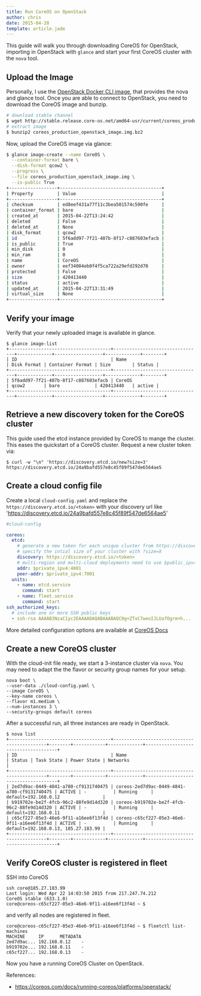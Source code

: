 ```yaml
---
title: Run CoreOS on OpenStack
author: chris
date: 2015-04-28
template: article.jade
---
```


This guide will walk you through downloading CoreOS for OpenStack, importing in OpenStack  with `glance` and start your first CoreOS cluster with the `nova` tool.

## Upload the Image

Personally, I use the [OpenStack Docker CLI image](https://github.com/chris-rock/openstack-cli), that provides the nova and glance tool. Once you are able to connect to OpenStack, you need to download the CoreOS image and bunzip.

```bash
# download stable channel
$ wget http://stable.release.core-os.net/amd64-usr/current/coreos_production_openstack_image.img.bz2
# extract image
$ bunzip2 coreos_production_openstack_image.img.bz2
```

Now, upload the CoreOS image via glance:

```bash
$ glance image-create --name CoreOS \
  --container-format bare \
  --disk-format qcow2 \
  --progress \
  --file coreos_production_openstack_image.img \
  --is-public True
+------------------+--------------------------------------+
| Property         | Value                                |
+------------------+--------------------------------------+
| checksum         | ed8eef431a77f11c3bea501574c590fe     |
| container_format | bare                                 |
| created_at       | 2015-04-22T13:24:42                  |
| deleted          | False                                |
| deleted_at       | None                                 |
| disk_format      | qcow2                                |
| id               | 5f6add97-7f21-407b-8f17-c887603efacb |
| is_public        | True                                 |
| min_disk         | 0                                    |
| min_ram          | 0                                    |
| name             | CoreOS                               |
| owner            | eef34004eb0f4f5ca722a29efd292d70     |
| protected        | False                                |
| size             | 420413440                            |
| status           | active                               |
| updated_at       | 2015-04-22T13:31:49                  |
| virtual_size     | None                                 |
+------------------+--------------------------------------+
```

## Verify your image

Verify that your newly uploaded image is available in glance.

```
$ glance image-list
+--------------------------------------+---------------------------------+-------------+------------------+-------------+--------+
| ID                                   | Name                            | Disk Format | Container Format | Size        | Status |
+--------------------------------------+---------------------------------+-------------+------------------+-------------+--------+
| 5f6add97-7f21-407b-8f17-c887603efacb | CoreOS                          | qcow2       | bare             | 420413440   | active |
+--------------------------------------+---------------------------------+-------------+------------------+-------------+--------+
```

## Retrieve a new discovery token for the CoreOS cluster

This guide used the etcd instance provided by CoreOS to mange the cluster. This eases the quickstart of a CoreOS cluster. Request a new cluster token via:

```
$ curl -w "\n" 'https://discovery.etcd.io/new?size=3'
https://discovery.etcd.io/24a9bafd557e8c45f89f547de6564ae5
```

## Create a cloud config file

Create a local `cloud-config.yaml` and replace the `https://discovery.etcd.io/<token>` with your discovery url like 'https://discovery.etcd.io/24a9bafd557e8c45f89f547de6564ae5'

```yaml
#cloud-config

coreos:
  etcd:
    # generate a new token for each unique cluster from https://discovery.etcd.io/new?size=3
    # specify the intial size of your cluster with ?size=X
    discovery: https://discovery.etcd.io/<token>
    # multi-region and multi-cloud deployments need to use $public_ipv4
    addr: $private_ipv4:4001
    peer-addr: $private_ipv4:7001
  units:
    - name: etcd.service
      command: start
    - name: fleet.service
      command: start
ssh_authorized_keys:
  # include one or more SSH public keys
  - ssh-rsa AAAAB3NzaC1yc2EAAAADAQABAAABAQC0g+ZTxC7weoIJLUafOgrm+h...
```

More detailed configuration options are available at [CoreOS Docs](https://coreos.com/docs/cluster-management/setup/cloudinit-cloud-config/)

## Create a new CoreOS cluster

With the cloud-init file ready, we start a 3-instance cluster via `nova`. You may need to adapt the the flavor or security group names for your setup.

```
nova boot \
--user-data ./cloud-config.yaml \
--image CoreOS \
--key-name coreos \
--flavor m1.medium \
--num-instances 3 \
--security-groups default coreos
```

After a successful run, all three instances are ready in OpenStack.

```
$ nova list
+--------------------------------------+---------------------------------------------+--------+------------+-------------+-------------------------------------+
| ID                                   | Name                                        | Status | Task State | Power State | Networks                            |
+--------------------------------------+---------------------------------------------+--------+------------+-------------+-------------------------------------+
| 2ed7d9ac-0449-4841-a780-cf9131740475 | coreos-2ed7d9ac-0449-4841-a780-cf9131740475 | ACTIVE | -          | Running     | default=192.168.0.12                |
| b919702e-be2f-4fcb-96c2-88fe9d14d320 | coreos-b919702e-be2f-4fcb-96c2-88fe9d14d320 | ACTIVE | -          | Running     | default=192.168.0.11                |
| c65cf227-05e3-46e6-9f11-a16ee6f13f4d | coreos-c65cf227-05e3-46e6-9f11-a16ee6f13f4d | ACTIVE | -          | Running     | default=192.168.0.13, 185.27.183.99 |
+--------------------------------------+---------------------------------------------+--------+------------+-------------+-------------------------------------+
```

## Verify CoreOS cluster is registered in fleet

SSH into CoreOS

```
ssh core@185.27.183.99
Last login: Wed Apr 22 14:03:50 2015 from 217.247.74.212
CoreOS stable (633.1.0)
core@coreos-c65cf227-05e3-46e6-9f11-a16ee6f13f4d ~ $
```

and verify all nodes are registered in fleet.

```
core@coreos-c65cf227-05e3-46e6-9f11-a16ee6f13f4d ~ $ fleetctl list-machines
MACHINE     IP      METADATA
2ed7d9ac... 192.168.0.12    -
b919702e... 192.168.0.11    -
c65cf227... 192.168.0.13    -
```

Now you have a running CoreOS Cluster on OpenStack.

References:

* https://coreos.com/docs/running-coreos/platforms/openstack/
